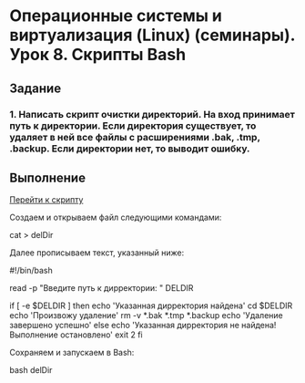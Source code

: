 # Операционные системы и виртуализация (Linux) (семинары). Урок 8. Скрипты Bash

## Задание

### 1. Написать скрипт очистки директорий. На вход принимает путь к директории. Если директория существует, то удаляет в ней все файлы с расширениями .bak, .tmp, .backup. Если директории нет, то выводит ошибку.

## Выполнение

[Перейти к скрипту](https://github.com/Dmitri54/Linux_HW/blob/main/delDir.sh)

Создаем и открываем файл следующими командами:

cat > delDir

Далее прописываем текст, указанный ниже:

#!/bin/bash

read -p "Введите путь к дирректории: " DELDIR

if [ -e $DELDIR ]
    then
        echo 'Указанная дирректория найдена'
        cd $DELDIR
        echo 'Произвожу удаление'
        rm -v *.bak *.tmp *.backup
        echo 'Удаление завершено успешно'
    else
        echo 'Указанная дирректория не найдена! Выполнение остановлено'
        exit 2
fi

Сохраняем и запускаем в Bash:

bash delDir


